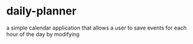 # daily-planner
a simple calendar application that allows a user to save events for each hour of the day by modifying
